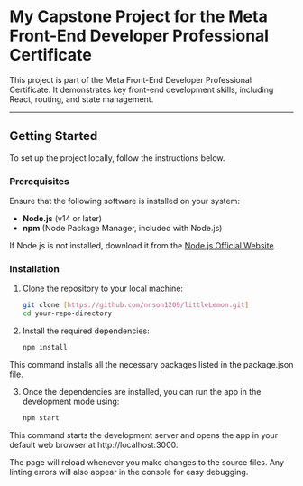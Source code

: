 # My Capstone Project for the Meta Front-End Developer Professional Certificate

This project is part of the Meta Front-End Developer Professional Certificate. It demonstrates key front-end development skills, including React, routing, and state management.

---

## Getting Started

To set up the project locally, follow the instructions below.

### Prerequisites

Ensure that the following software is installed on your system:

- **Node.js** (v14 or later)
- **npm** (Node Package Manager, included with Node.js)

If Node.js is not installed, download it from the [Node.js Official Website](https://nodejs.org).

### Installation

1. Clone the repository to your local machine:

   ```bash
   git clone [https://github.com/nnson1209/littleLemon.git]
   cd your-repo-directory

2. Install the required dependencies:
   ```bash
   npm install

This command installs all the necessary packages listed in the package.json file.

3. Once the dependencies are installed, you can run the app in the development mode using:
   ```bash
   npm start
   
This command starts the development server and opens the app in your default web browser at http://localhost:3000.

The page will reload whenever you make changes to the source files. Any linting errors will also appear in the console for easy debugging.
